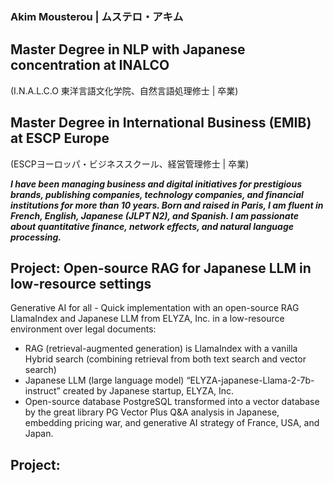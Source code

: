
### Akim Mousterou | ムステロ・アキム
## Master Degree in NLP with Japanese concentration at INALCO
(I.N.A.L.C.O 東洋言語文化学院、自然言語処理修士 | 卒業)
## Master Degree in International Business (EMIB) at ESCP Europe
(ESCPヨーロッパ・ビジネススクール、経営管理修士 | 卒業)

***I have been managing business and digital initiatives for prestigious brands, publishing companies, technology companies, and financial institutions for more than 10 years. Born and raised in Paris, I am fluent in French, English, Japanese (JLPT N2), and Spanish. I am passionate about quantitative finance, network effects, and natural language processing.***

## Project: Open-source RAG for Japanese LLM in low-resource settings

Generative AI for all - Quick implementation with an open-source RAG LlamaIndex and Japanese LLM from ELYZA, Inc. in a low-resource environment over legal documents:
- RAG (retrieval-augmented generation) is LlamaIndex with a vanilla Hybrid search (combining retrieval from both text search and vector search)
- Japanese LLM (large language model) “ELYZA-japanese-Llama-2-7b-instruct” created by Japanese startup, ELYZA, Inc.
- Open-source database PostgreSQL transformed into a vector database by the great library PG Vector
Plus Q&A analysis in Japanese, embedding pricing war, and generative AI strategy of France, USA, and Japan. 

## Project: 

